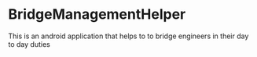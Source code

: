 BridgeManagementHelper
======================

This is an android application that helps to to bridge engineers in their day to day duties
